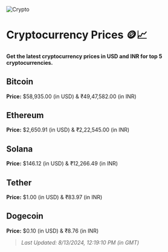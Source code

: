 
![Crypto](https://www.techguide.com.au/wp-content/uploads/2020/11/crypto3.jpeg)

# Cryptocurrency Prices 🪙📈

#### Get the latest cryptocurrency prices in USD and INR for top 5 cryptocurrencies.

## Bitcoin

**Price:** $58,935.00 (in USD) & ₹49,47,582.00 (in INR)

## Ethereum

**Price:** $2,650.91 (in USD) & ₹2,22,545.00 (in INR)

## Solana

**Price:** $146.12 (in USD) & ₹12,266.49 (in INR)

## Tether

**Price:** $1.00 (in USD) & ₹83.97 (in INR)

## Dogecoin

**Price:** $0.10 (in USD) & ₹8.76 (in INR)

> _Last Updated: 8/13/2024, 12:19:10 PM (in GMT)_
